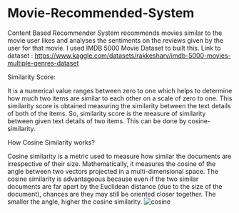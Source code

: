 # Movie-Recommended-System
Content Based Recommender System recommends movies similar to the movie user likes and analyses the sentiments on the reviews given by the user for that movie.
I used IMDB 5000 Movie Dataset to built this. Link to dataset :
  https://www.kaggle.com/datasets/rakkesharv/imdb-5000-movies-multiple-genres-dataset

Similarity Score:

It is a numerical value ranges between zero to one which helps to determine how much two items are similar to each other on a scale of zero to one. This similarity score is obtained measuring the similarity between the text details of both of the items. So, similarity score is the measure of similarity between given text details of two items. This can be done by cosine-similarity.

How Cosine Similarity works?

Cosine similarity is a metric used to measure how similar the documents are irrespective of their size. Mathematically, it measures the cosine of the angle between two vectors projected in a multi-dimensional space. The cosine similarity is advantageous because even if the two similar documents are far apart by the Euclidean distance (due to the size of the document), chances are they may still be oriented closer together. The smaller the angle, higher the cosine similarity.
![cosine](https://github.com/user-attachments/assets/ffc8936a-4279-4227-b8ae-0bc2c3ff31d5)
